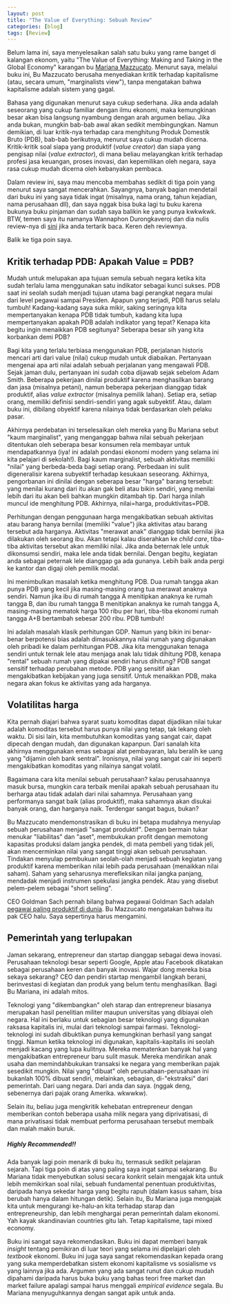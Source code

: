 ```yaml
---
layout: post
title: "The Value of Everything: Sebuah Review"
categories: [blog]
tags: [Review]
---
```


Belum lama ini, saya menyelesaikan salah satu buku yang rame banget di kalangan ekonom, yaitu "The Value of Everything: Making and Taking in the Global Economy" karangan bu [Mariana Mazzucato](https://marianamazzucato.com/publications/books/value-of-everything/). Menurut saya, melalui buku ini, Bu Mazzucato berusaha menyediakan kritik terhadap kapitalisme (atau, secara umum, "marginalists view"), tanpa mengatakan bahwa kapitalisme adalah sistem yang gagal.

Bahasa yang digunakan menurut saya cukup sederhana. Jika anda adalah seseorang yang cukup familiar dengan ilmu ekonomi, maka kemungkinan besar akan bisa langsung nyambung dengan arah argumen beliau. Jika anda bukan, mungkin bab-bab awal akan sedikit membingungkan. Namun demikian, di luar kritik-nya terhadap cara menghitung Produk Domestik Bruto (PDB), bab-bab berikutnya, menurut saya cukup mudah dicerna. Kritik-kritik soal siapa yang produktif (*value creator*) dan siapa yang pengisap nilai (*value extractor*), di mana beliau melayangkan kritik terhadap profesi jasa keuangan, proses inovasi, dan kepemilikan oleh negara, saya rasa cukup mudah dicerna oleh kebanyakan pembaca.

Dalam review ini, saya mau mencoba membahas sedikit di tiga poin yang menurut saya sangat mencerahkan. Sayangnya, banyak bagian mendetail dari buku ini yang saya tidak ingat (misalnya, nama orang, tahun kejadian, nama perusahaan dll), dan saya nggak bisa buka lagi tu buku karena bukunya buku pinjaman dan sudah saya balikin ke yang punya kwkwkwk. BTW, temen saya itu namanya Wannaphon Durongkaveroj dan dia nulis review-nya di [sini](https://blogs.lse.ac.uk/politicsandpolicy/book-review-the-value-of-everything/) jika anda tertarik baca. Keren deh reviewnya.

Balik ke tiga poin saya.

## Kritik terhadap PDB: Apakah Value = PDB?

Mudah untuk melupakan apa tujuan semula sebuah negara ketika kita sudah terlalu lama menggunakan satu indikator sebagai kunci sukses. PDB saat ini seolah sudah menjadi tujuan utama bagi perangkat negara mulai dari level pegawai sampai Presiden. Apapun yang terjadi, PDB harus selalu tumbuh! Kadang-kadang saya suka mikir, saking seringnya kita mempertanyakan kenapa PDB tidak tumbuh, kadang kita lupa mempertanyakan apakah PDB adalah indikator yang tepat? Kenapa kita begitu ingin menaikkan PDB segitunya? Seberapa besar sih yang kita korbankan demi PDB?

Bagi kita yang terlalu terbiasa menggunakan PDB, perjalanan historis mencari arti dari value (nilai) cukup mudah untuk diabaikan. Pertanyaan mengenai apa arti nilai adalah sebuah perjalanan yang mengawali PDB. Sejak jaman dulu, pertanyaan ini sudah coba dijawab sejak sebelom Adam Smith. Beberapa pekerjaan dinilai produktif karena menghasilkan barang dan jasa (misalnya petani), namun beberapa pekerjaan dianggap tidak produktif, alias *value extractor* (misalnya pemilik lahan). Setiap era, setiap orang, memiliki definisi sendiri-sendiri yang agak subyektif. Atau, dalam buku ini, dibilang obyektif karena nilainya tidak berdasarkan oleh pelaku pasar.

Akhirnya perdebatan ini terselesaikan oleh mereka yang Bu Mariana sebut "kaum marginalist", yang menganggap bahwa nilai sebuah pekerjaan ditentukan oleh seberapa besar konsumen rela membayar untuk mendapatkannya (iya! ini adalah pondasi ekonomi modern yang selama ini kita pelajari di sekolah!). Bagi kaum marginalist, sebuah aktivitas memiliki "nilai" yang berbeda-beda bagi setiap orang. Perbedaan ini sulit digeneralisir karena subyektif terhadap kesukaan seseorang. Akhirnya, pengorbanan ini dinilai dengan seberapa besar "harga" barang tersebut: yang menilai kurang dari itu akan gak beli atau bikin sendiri, yang menilai lebih dari itu akan beli bahkan mungkin ditambah tip. Dari harga inilah muncul ide menghitung PDB. Akhirnya, nilai=harga, produktivitas=PDB.

Perhitungan dengan penggunaan harga mengakibatkan sebuah aktivitas atau barang hanya bernilai (memiliki "value") jika aktivitas atau barang tersebut ada harganya. Aktivitas "merawat anak" dianggap tidak bernilai jika dilakukan oleh seorang ibu. Akan tetapi kalau diserahkan ke *child care*, tiba-tiba aktivitas tersebut akan memiliki nilai. Jika anda beternak lele untuk dikonsumsi sendiri, maka lele anda tidak bernilai. Dengan begitu, kegiatan anda sebagai peternak lele dianggap ga ada gunanya. Lebih baik anda pergi ke kantor dan digaji oleh pemilik modal.

Ini menimbulkan masalah ketika menghitung PDB. Dua rumah tangga akan punya PDB yang kecil jika masing-masing orang tua merawat anaknya sendiri. Namun jika ibu di rumah tangga A menitipkan anaknya ke rumah tangga B, dan ibu rumah tangga B menitipkan anaknya ke rumah tangga A, masing-masing mematok harga 100 ribu per hari, tiba-tiba ekonomi rumah tangga A+B bertambah sebesar 200 ribu. PDB tumbuh!

Ini adalah masalah klasik perhitungan GDP. Namun yang bikin ini benar-benar berpotensi bias adalah dimasukkannya nilai rumah yang digunakan oleh pribadi ke dalam perhitungan PDB. Jika kita menggunakan tenaga sendiri untuk ternak lele atau menjaga anak lalu tidak dihitung PDB, kenapa "rental" sebuah rumah yang dipakai sendiri harus dihitung? PDB sangat sensitif terhadap perubahan metode. PDB yang sensitif akan mengakibatkan kebijakan yang juga sensitif. Untuk menaikkan PDB, maka negara akan fokus ke aktivitas yang ada harganya.

## Volatilitas harga

Kita pernah diajari bahwa syarat suatu komoditas dapat dijadikan nilai tukar adalah komoditas tersebut harus punya nilai yang tetap, tak lekang oleh waktu. Di sisi lain, kita membutuhkan komoditas yang sangat cair, dapat dipecah dengan mudah, dan digunakan kapanpun. Dari sanalah kita akhirnya menggunakan emas sebagai alat pembayaran, lalu beralih ke uang yang "dijamin oleh bank sentral". Ironisnya, nilai yang sangat cair ini seperti mengakibatkan komoditas yang nilainya sangat volatil.

Bagaimana cara kita menilai sebuah perusahaan? kalau perusahaannya masuk bursa, mungkin cara terbaik menilai apakah sebuah perusahaan itu berharga atau tidak adalah dari nilai sahamnya. Perusahaan yang performanya sangat baik (alias produktif), maka sahamnya akan disukai banyak orang, dan harganya naik. Terdengar sangat bagus, bukan?

Bu Mazzucato mendemonstrasikan di buku ini betapa mudahnya menyulap sebuah perusahaan menjadi "sangat produktif". Dengan bermain tukar menukar "liabilitas" dan "aset", membukukan profit dengan memotong kapasitas produksi dalam jangka pendek, di mata pembeli yang tidak jeli, akan mencerminkan nilai yang sangat tinggi akan sebuah perusahaan. Tindakan menyulap pembukuan seolah-olah menjadi sebuah kegiatan yang produktif karena memberikan nilai lebih pada perusahaan (menaikkan nilai saham). Saham yang seharusnya merefleksikan nilai jangka panjang, mendadak menjadi instrumen spekulasi jangka pendek. Atau yang disebut pelem-pelem sebagai "short selling".

CEO Goldman Sach pernah bilang bahwa pegawai Goldman Sach adalah [pegawai paling produktif di dunia](https://www.ft.com/content/52917628-ce33-11de-a1ea-00144feabdc0). Bu Mazzucato mengatakan bahwa itu pak CEO halu. Saya sepertinya harus mengamini.

## Pemerintah yang terlupakan

Jaman sekarang, entrepreneur dan startap dianggap sebagai dewa inovasi. Perusahaan teknologi besar seperti Google, Apple atau Facebook dikatakan sebagai perusahaan keren dan banyak inovasi. Wajar dong mereka bisa sekaya sekarang? CEO dan pendiri startap mengambil langkah berani, berinvestasi di kegiatan dan produk yang belum tentu menghasilkan. Bagi Bu Mariana, ini adalah mitos.

Teknologi yang "dikembangkan" oleh starap dan entrepreneur biasanya merupakan hasil penelitian militer maupun universitas yang dibiayai oleh negara. Hal ini berlaku untuk sebagian besar teknologi yang digunakan raksasa kapitalis ini, mulai dari teknologi sampai farmasi. Teknologi-teknologi ini sudah dibuktikan punya kemungkinan berhasil yang sangat tinggi. Namun ketika teknologi ini digunakan, kapitalis-kapitalis ini seolah menjadi kacang yang lupa kulitnya. Mereka mematenkan banyak hal yang mengakibatkan entrepreneur baru sulit masuk. Mereka mendirikan anak usaha dan memindahbukukan transaksi ke negara yang memberikan pajak sesedikit mungkin. Nilai yang "dibuat" oleh perusahaan-perusahaan ini bukanlah 100% dibuat sendiri, melainkan, sebagian, di-"ekstraksi" dari pemerintah. Dari uang negara. Dari anda dan saya. (nggak deng, sebenernya dari pajak orang Amerika. wkwwkw).

Selain itu, beliau juga mengkritik kehebatan entrepreneur dengan memberikan contoh beberapa usaha milik negara yang diprivatisasi, di mana privatisasi tidak membuat performa perusahaan tersebut membaik dan malah makin buruk.

##### Highly Recommended!!

Ada banyak lagi poin menarik di buku itu, termasuk sedikit pelajaran sejarah. Tapi tiga poin di atas yang paling saya ingat sampai sekarang. Bu Mariana tidak menyebutkan solusi secara konkrit selain mengajak kita untuk lebih memikirkan soal nilai, sebuah fundamental penentuan produktivitas, daripada hanya sekedar harga yang begitu rapuh (dalam kasus saham, bisa berubah hanya dalam hitungan detik). Selain itu, Bu Mariana juga mengajak kita untuk mengurangi ke-halu-an kita terhadap starap dan entrepreneurship, dan lebih menghargai peran pemerintah dalam ekonomi. Yah kayak skandinavian countries gitu lah. Tetap kapitalisme, tapi mixed economy.

Buku ini sangat saya rekomendasikan. Buku ini dapat memberi banyak *insight* tentang pemikiran di luar teori yang selama ini dipelajari oleh *textbook* ekonomi. Buku ini juga saya sangat rekomendasikan kepada orang yang suka memperdebatkan sistem ekonomi kapitalisme vs sosialisme vs yang lainnya jika ada. Argumen yang ada sangat runut dan cukup mudah dipahami daripada harus buka buku yang bahas teori free market dan market failure apalagi sampai harus menggali *empirical evidence* segala. Bu Mariana menyuguhkannya dengan sangat apik untuk anda.

